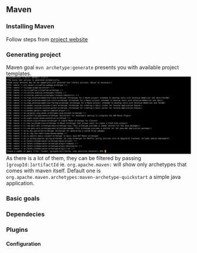 ## Maven

### Installing Maven

Follow steps from [project website](https://maven.apache.org/install.html)

### Generating project

Maven goal `mvn archetype:generate` presents you with available project templates. 
![archetypes](/images/archetypes.png)
As there is a lot of them, they can be filtered by passing `[groupId:]artifactId` ie. `org.apache.maven:` will show only archetypes that comes with maven itself. Default one is `org.apache.maven.archetypes:maven-archetype-quickstart` a simple java application.  

### Basic  goals
 
### Dependecies

### Plugins

#### Configuration
